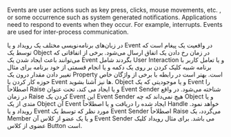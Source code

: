 ﻿Events are user actions such as key press, clicks, mouse movements, etc.
, or some occurrence such as system generated notifications.
Applications need to respond to events when they occur.
For example, interrupts. Events are used for inter-process communication.

در زبان‌های برنامه‌نویسی مختلف یک رویداد و یا Event در واقعیت یک پیغام است که توسط یک Object در زمان رخ دادن یک اتفاق ارسال می‌شود. برخی از اتفاقاتی که می‌توانند باعث ایجاد شدن یک Event بگردند شامل User Interaction و یا تعامل کاربر با برنامه شبیه کلیک کردن بر روی یک دکمه و یا انجام قسمتی از خود برنامه برای مثال تغییر دادن مقدار درون یک Property است. بهتر است در رابطه با برخی از واژگان خاص حوزه کار کردن با Event ها نیز آشنا بشوید. Object و یا موجودیتی که یک Event را اصطلاحاً Raise و یا ایجاد می کند، تحت عنوان Event Sender شناخته می‌شود. در واقع در زمان Raise کردن یک Event این Event Sender هیچ نمی‌داند که چه Object و یا متدی از یک Object آن Event ایجاد شده را دریافت و یا اصطلاحاً Handle خواهد نمود. رویداد و یا Event مورد نظر که توسط یک Event Sender اصطلاحاً Raise می‌گردد، یک Member و یا یک عضو از کلاس آن Event Sender می باشد. برای مثال رویداد کلیک عضوی از کلاس Button است.


